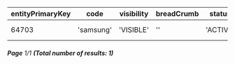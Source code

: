 | entityPrimaryKey | code      | visibility | breadCrumb | status   | changed                   | order |
| ---------------- | --------- | ---------- | ---------- | -------- | ------------------------- | ----- |
| 64703            | 'samsung' | 'VISIBLE'  | ''         | 'ACTIVE' | 2023-06-25T21:36:22+02:00 | 0     |

###### **Page** 1/1 **(Total number of results: 1)**